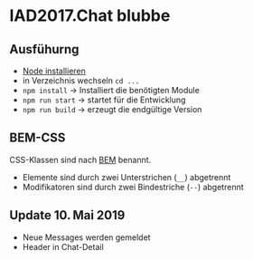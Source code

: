 # IAD2017.Chat blubbe

## Ausfühurng
* [Node installieren](https://nodejs.org/en/download/)
* in Verzeichnis wechseln `cd ...`
* `npm install` → Installiert die benötigten Module
* `npm run start` → startet für die Entwicklung
* `npm run build` → erzeugt die endgültige Version

## BEM-CSS
CSS-Klassen sind nach [BEM](https://cssguidelin.es/#bem-like-naming) benannt.
* Elemente sind durch zwei Unterstrichen (`__`) abgetrennt
* Modifikatoren sind durch zwei Bindestriche (`--`) abgetrennt


## Update 10. Mai 2019
* Neue Messages werden gemeldet
* Header in Chat-Detail
